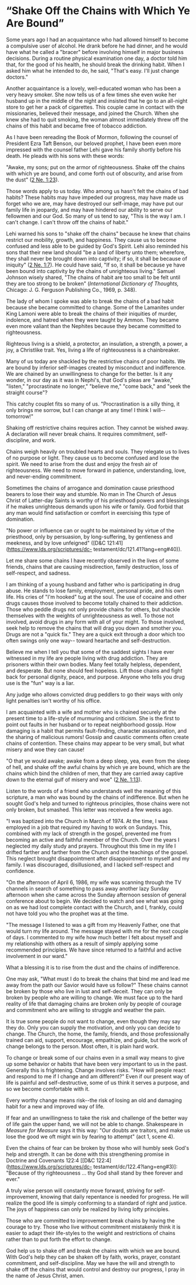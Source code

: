 # “Shake Off the Chains with Which Ye Are Bound”

Some years ago I had an acquaintance who had allowed himself to become a
compulsive user of alcohol. He drank before he had dinner, and he would have
what he called a "bracer" before involving himself in major business
decisions. During a routine physical examination one day, a doctor told him
that, for the good of his health, he should break the drinking habit. When I
asked him what he intended to do, he said, "That's easy. I'll just change
doctors."

Another acquaintance is a lovely, well-educated woman who has been a very
heavy smoker. She now tells us of a few times she even woke her husband up in
the middle of the night and insisted that he go to an all-night store to get
her a pack of cigarettes. This couple came in contact with the missionaries,
believed their message, and joined the Church. When she knew she had to quit
smoking, the woman almost immediately threw off the chains of this habit and
became free of tobacco addiction.

As I have been rereading the Book of Mormon, following the counsel of
President Ezra Taft Benson, our beloved prophet, I have been even more
impressed with the counsel father Lehi gave his family shortly before his
death. He pleads with his sons with these words:

"Awake, my sons; put on the armor of righteousness. Shake off the chains with
which ye are bound, and come forth out of obscurity, and arise from the dust"
([2 Ne. 1:23](https://www.lds.org/scriptures/bofm/2-ne/1.23?lang=eng#22)).

Those words apply to us today. Who among us hasn't felt the chains of bad
habits? These habits may have impeded our progress, may have made us forget
who we are, may have destroyed our self-image, may have put our family life in
jeopardy, and may have hindered our ability to serve our fellowmen and our
God. So many of us tend to say, "This is the way I am. I can't change. I can't
throw off the chains of habit."

Lehi warned his sons to "shake off the chains" because he knew that chains
restrict our mobility, growth, and happiness. They cause us to become confused
and less able to be guided by God's Spirit. Lehi also reminded his sons that
their new land should "be a land of liberty unto them; wherefore, they shall
never be brought down into captivity; if so, it shall be because of iniquity"
([2 Ne. 1:7](https://www.lds.org/scriptures/bofm/2-ne/1.7?lang=eng#6)). He
could have said, "If so, it shall be because ye have been bound into captivity
by the chains of unrighteous living." Samuel Johnson wisely shared, "The
chains of habit are too small to be felt until they are too strong to be
broken" (_International Dictionary of Thoughts,_ Chicago: J. G. Ferguson
Publishing Co., 1969, p. 348).

The lady of whom I spoke was able to break the chains of a bad habit because
she became committed to change. Some of the Lamanites under King Lamoni were
able to break the chains of their iniquities of murder, indolence, and hatred
when they were taught by Ammon. They became even more valiant than the
Nephites because they became committed to righteousness.

Righteous living is a shield, a protector, an insulation, a strength, a power,
a joy, a Christlike trait. Yes, living a life of righteousness is a
chainbreaker.

Many of us today are shackled by the restrictive chains of poor habits. We are
bound by inferior self-images created by misconduct and indifference. We are
chained by an unwillingness to change for the better. Is it any wonder, in our
day as it was in Nephi's, that God's pleas are "awake," "listen,"
"procrastinate no longer," "believe me," "come back," and "seek the straight
course"?

This catchy couplet fits so many of us. "Procrastination is a silly thing, it
only brings me sorrow, but I can change at any time! I think I will--
tomorrow!"

Shaking off restrictive chains requires action. They cannot be wished away. A
declaration will never break chains. It requires commitment, self-discipline,
and work.

Chains weigh heavily on troubled hearts and souls. They relegate us to lives
of no purpose or light. They cause us to become confused and lose the spirit.
We need to arise from the dust and enjoy the fresh air of righteousness. We
need to move forward in patience, understanding, love, and never-ending
commitment.

Sometimes the chains of arrogance and domination cause priesthood bearers to
lose their way and stumble. No man in The Church of Jesus Christ of Latter-day
Saints is worthy of his priesthood powers and blessings if he makes
unrighteous demands upon his wife or family. God forbid that any man would
find satisfaction or comfort in exercising this type of domination.

"No power or influence can or ought to be maintained by virtue of the
priesthood, only by persuasion, by long-suffering, by gentleness and meekness,
and by love unfeigned" ([D&amp;C 121:41](https://www.lds.org/scriptures/dc-
testament/dc/121.41?lang=eng#40)).

Let me share some chains I have recently observed in the lives of some
friends, chains that are causing misdirection, family destruction, loss of
self-respect, and sadness.

I am thinking of a young husband and father who is participating in drug
abuse. He stands to lose family, employment, personal pride, and his own life.
His cries of "I'm hooked" tug at the soul. The use of cocaine and other drugs
causes those involved to become totally chained to their addiction. Those who
peddle drugs not only provide chains for others, but shackle themselves with
the weights of unrighteousness as well. To those not involved, avoid drugs in
any form with all of your might. To those involved, seek help to remove the
chains that will drag you down and smother you. Drugs are not a "quick fix."
They are a quick exit through a door which too often swings only one way--
toward heartache and self-destruction.

Believe me when I tell you that some of the saddest sights I have ever
witnessed in my life are people living with drug addiction. They are prisoners
within their own bodies. Many feel totally helpless, dependent, and desperate.
But none should feel hopeless. Lift those chains and fight back for personal
dignity, peace, and purpose. Anyone who tells you drug use is the "fun" way is
a liar.

Any judge who allows convicted drug peddlers to go their ways with only light
penalties isn't worthy of his office.

I am acquainted with a wife and mother who is chained securely at the present
time to a life-style of murmuring and criticism. She is the first to point out
faults in her husband or to repeat neighborhood gossip. How damaging is a
habit that permits fault-finding, character assassination, and the sharing of
malicious rumors! Gossip and caustic comments often create chains of
contention. These chains may appear to be very small, but what misery and woe
they can cause!

"O that ye would awake; awake from a deep sleep, yea, even from the sleep of
hell, and shake off the awful chains by which ye are bound, which are the
chains which bind the children of men, that they are carried away captive down
to the eternal gulf of misery and woe" ([2 Ne.
1:13](https://www.lds.org/scriptures/bofm/2-ne/1.13?lang=eng#12)).

Listen to the words of a friend who understands well the meaning of this
scripture, a man who was bound by the chains of indifference. But when he
sought God's help and turned to righteous principles, those chains were not
only broken, but smashed. This letter was received a few weeks ago.

"I was baptized into the Church in March of 1974. At the time, I was employed
in a job that required my having to work on Sundays. This, combined with my
lack of strength in the gospel, prevented me from becoming an active and
faithful member of the Church. Over the years I neglected my daily study and
prayers. Throughout this time in my life I drifted farther and farther from
the Church and the teachings of the gospel. This neglect brought
disappointment after disappointment to myself and my family. I was
discouraged, disillusioned, and I lacked self-respect and confidence.

"On the afternoon of April 6, 1986, my wife was scanning through the TV
channels in search of something to pass away another lazy Sunday afternoon
when she came across the Sunday afternoon session of general conference about
to begin. We decided to watch and see what was going on as we had lost
complete contact with the Church, and I, frankly, could not have told you who
the prophet was at the time.

"The message I listened to was a gift from my Heavenly Father, one that would
turn my life around. The message stayed with me for the next couple of days. I
commented to my wife how much better I felt about myself and my relationship
with others as a result of simply applying some recommended principles. We
have since returned to a faithful and active involvement in our ward."

What a blessing it is to rise from the dust and the chains of indifference.

One may ask, "What must I do to break the chains that bind me and lead me away
from the path our Savior would have us follow?" These chains cannot be broken
by those who live in lust and self-deceit. They can only be broken by people
who are willing to change. We must face up to the hard reality of life that
damaging chains are broken only by people of courage and commitment who are
willing to struggle and weather the pain.

It is true some people do not want to change, even though they may say they
do. Only you can supply the motivation, and only you can decide to change. The
Church, the home, the family, friends, and those professionally trained can
aid, support, encourage, empathize, and guide, but the work of change belongs
to the person. Most often, it is plain hard work.

To change or break some of our chains even in a small way means to give up
some behavior or habits that have been very important to us in the past.
Generally this is frightening. Change involves risks. "How will people react
and respond to me if I change and am different?" Even if our present way of
life is painful and self-destructive, some of us think it serves a purpose,
and so we become comfortable with it.

Every worthy change means risk--the risk of losing an old and damaging habit
for a new and improved way of life.

If fear and an unwillingness to take the risk and challenge of the better way
of life gain the upper hand, we will not be able to change. Shakespeare in
_Measure for Measure_ says it this way: "Our doubts are traitors, and make us
lose the good we oft might win by fearing to attempt" (act 1, scene 4).

Even the chains of fear can be broken by those who will humbly seek God's help
and strength. It can be done with this strengthening promise in Doctrine and
Covenants 122:4 [[D&amp;C 122:4](https://www.lds.org/scriptures/dc-
testament/dc/122.4?lang=eng#3)]: "Because of thy righteousness ... thy God shall
stand by thee forever and ever."

A truly wise person will constantly move forward, striving for self-
improvement, knowing that daily repentance is needed for progress. He will
realize the good life is simply conforming to a standard of right and justice.
The joys of happiness can only be realized by living lofty principles.

Those who are committed to improvement break chains by having the courage to
try. Those who live without commitment mistakenly think it is easier to adapt
their life-styles to the weight and restrictions of chains rather than to put
forth the effort to change.

God help us to shake off and break the chains with which we are bound. With
God's help they can be shaken off by faith, works, prayer, constant
commitment, and self-discipline. May we have the will and strength to shake
off the chains that would control and destroy our progress, I pray in the name
of Jesus Christ, amen.

